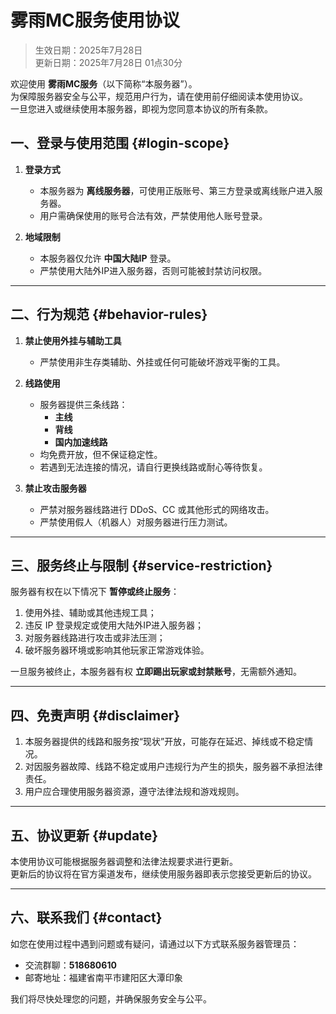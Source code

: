 # 雾雨MC服务使用协议

> 生效日期：2025年7月28日  
> 更新日期：2025年7月28日 01点30分

欢迎使用 **雾雨MC服务**（以下简称“本服务器”）。  
为保障服务器安全与公平，规范用户行为，请在使用前仔细阅读本使用协议。  
一旦您进入或继续使用本服务器，即视为您同意本协议的所有条款。

## 一、登录与使用范围 {#login-scope}

1. **登录方式**
    - 本服务器为 **离线服务器**，可使用正版账号、第三方登录或离线账户进入服务器。
    - 用户需确保使用的账号合法有效，严禁使用他人账号登录。

2. **地域限制**
    - 本服务器仅允许 **中国大陆IP** 登录。
    - 严禁使用大陆外IP进入服务器，否则可能被封禁访问权限。

---

## 二、行为规范 {#behavior-rules}

1. **禁止使用外挂与辅助工具**
    - 严禁使用非生存类辅助、外挂或任何可能破坏游戏平衡的工具。

2. **线路使用**
    - 服务器提供三条线路：
        - **主线**
        - **背线**
        - **国内加速线路**
    - 均免费开放，但不保证稳定性。
    - 若遇到无法连接的情况，请自行更换线路或耐心等待恢复。

3. **禁止攻击服务器**
    - 严禁对服务器线路进行 DDoS、CC 或其他形式的网络攻击。
    - 严禁使用假人（机器人）对服务器进行压力测试。

---

## 三、服务终止与限制 {#service-restriction}

服务器有权在以下情况下 **暂停或终止服务**：

1. 使用外挂、辅助或其他违规工具；
2. 违反 IP 登录规定或使用大陆外IP进入服务器；
3. 对服务器线路进行攻击或非法压测；
4. 破坏服务器环境或影响其他玩家正常游戏体验。

一旦服务被终止，本服务器有权 **立即踢出玩家或封禁账号**，无需额外通知。

---

## 四、免责声明 {#disclaimer}

1. 本服务器提供的线路和服务按“现状”开放，可能存在延迟、掉线或不稳定情况。
2. 对因服务器故障、线路不稳定或用户违规行为产生的损失，服务器不承担法律责任。
3. 用户应合理使用服务器资源，遵守法律法规和游戏规则。

---

## 五、协议更新 {#update}

本使用协议可能根据服务器调整和法律法规要求进行更新。  
更新后的协议将在官方渠道发布，继续使用服务器即表示您接受更新后的协议。

---

## 六、联系我们 {#contact}

如您在使用过程中遇到问题或有疑问，请通过以下方式联系服务器管理员：

- 交流群聊：**518680610**
- 邮寄地址：福建省南平市建阳区大潭印象

我们将尽快处理您的问题，并确保服务安全与公平。
